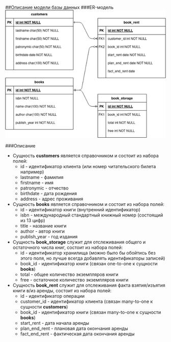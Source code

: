 ##Описание модели базы данных
###ER-модель
![ER model](img/db.png)

###Описание
* Сущность **customers** является справочником и состоит из набора полей:
    * id - идентификатор клиента (или номер читательского билета например)
    * lastname - фамилия
    * firstname - имя
    * patronymic - отчество
    * birthdate - дата рождения
    * address - адрес проживания
* Сущность **books** является справочником и состоит из набора полей:
  * id - идентификатор книги (внутренний идентификатор)
  * isbn - международный стандартный книжный номер (состоящий из 13 цифр)
  * title - название книги
  * author - автор книги
  * publish_year - год издания
* Сущность **book_storage** служит для отслеживания общего и остаточного числа книг, состоит из набора полей:
  * id - идентификатор хранилища (можно было бы обойтись без этого поля, но лучше всегда добавлять идентификаторы записей)
  * book_id - идентификатор книги (связан one-to-one к сущности **books**)
  * total - общее количество экземпляров книги
  * free - остаточное количество экземпляров книги
* Сущность **book_rent** служит для отслеживания факта взятия/изъятия книги в/из аренды, состоит из набора полей:
  * id - идентификатор операции
  * customer_id - идентификатор клиента (связан many-to-one к сущности **customers**)
  * book_id - идентификатор книги (связан many-to-one к сущности **books**)
  * start_rent - дата начала аренды
  * plan_end_rent - плановая дата окончания аренды
  * fact_end_rent - фактическая дата окончания аренды